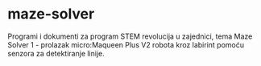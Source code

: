 # maze-solver
Programi i dokumenti za program STEM revolucija u zajednici, tema Maze Solver 1 - prolazak micro:Maqueen Plus V2 robota kroz labirint pomoću senzora za detektiranje linije.
